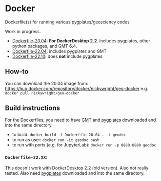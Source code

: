 # Docker
Dockerfile(s) for running various pygplates/geosciency codes

Work in progress.

- [Dockerfile-20.04](https://github.com/nickywright/super-invention/blob/main/Dockerfile-20.04): **For DockerDesktop 2.2**. Includes pygplates, other python packages, and GMT 6.4.
- [Dockerfile-22.04](https://github.com/nickywright/super-invention/blob/main/Dockerfile-22.04): includes pygplates and GMT
- [Dockerfile-22.10](https://github.com/nickywright/super-invention/blob/main/Dockerfile-22.10): does **not** include pygplates

## How-to
You can download the 20.04 image from: https://hub.docker.com/repository/docker/nickywright/geo-docker
e.g. 
`docker pull nickywright/geo-docker`

## Build instructions
For the Dockerfiles, you need to have [GMT](https://github.com/GenericMappingTools/gmt/releases/tag/6.4.0) and [pygplates](https://www.earthbyte.org/download-pygplates-0-36/) downloaded and into the same directory.

- to build: `docker build -f Dockerfile-20.04 . -t geodoc`
- to run as user: `docker run -it geodoc bash`
- to run with ports (e.g. for JupyterLab): `docker run -p 8888:8888 geodoc` 

### `Dockerfile-22.XX`:
This doesn't work with DockerDesktop 2.2 (old version). Also not really tested. Also need [pygplates](https://www.earthbyte.org/download-pygplates-0-36/) downloaded and into the same directory.
